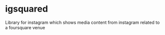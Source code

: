 igsquared
=========

Library for instagram which shows media content from instagram related to a foursquare venue